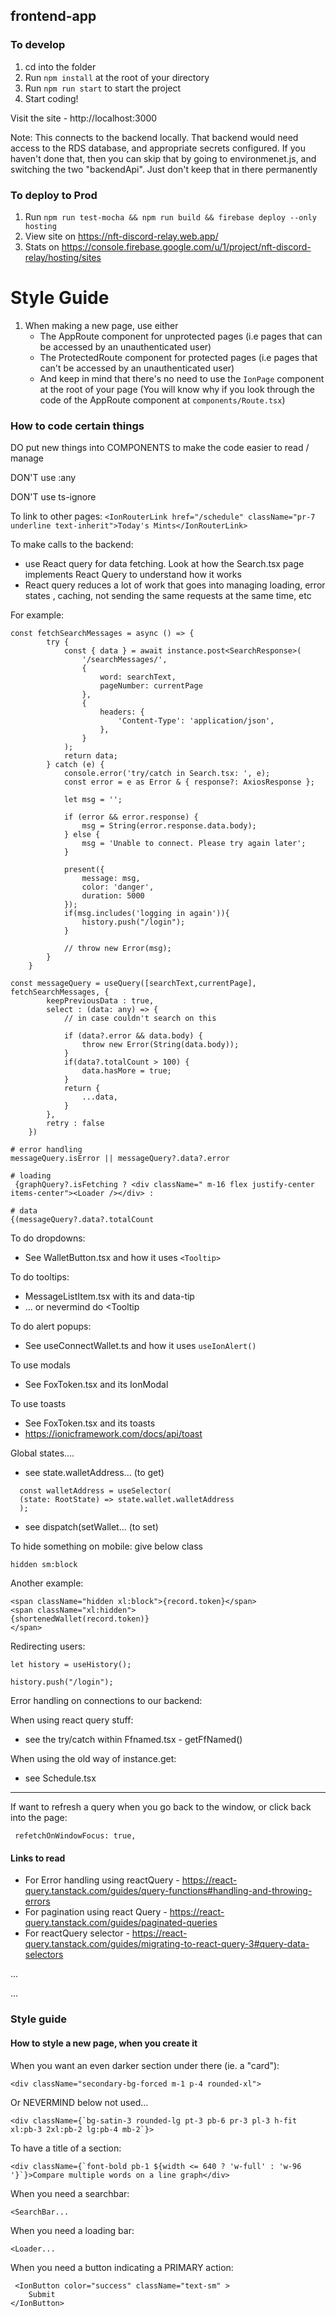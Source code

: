 
## frontend-app

### To develop
1. cd into the folder
2. Run `npm install` at the root of your directory
3. Run `npm run start` to start the project
4. Start coding!

Visit the site - http://localhost:3000

Note: This connects to the backend locally. That backend would need access to the RDS database, and appropriate secrets configured.
If you haven't done that, then you can skip that by going to environmenet.js, and switching the two "backendApi". Just don't keep that in there permanently

### To deploy to Prod
1. Run `npm run test-mocha && npm run build && firebase deploy --only hosting`
3. View site on https://nft-discord-relay.web.app/
4. Stats on https://console.firebase.google.com/u/1/project/nft-discord-relay/hosting/sites


# Style Guide

1. When making a new page, use either
   - The AppRoute component for unprotected pages (i.e pages that can be accessed by an unauthenticated user)
   - The ProtectedRoute component for protected pages (i.e pages that can't be accessed by an unauthenticated user)
   - And keep in mind that there's no need to use the `IonPage` component  at the root of your page (You will know why if you look through the code of the AppRoute component at `components/Route.tsx`)

### How to code certain things

DO put new things into COMPONENTS to make the code easier to read / manage

DON'T use :any

DON'T use ts-ignore

To link to other pages:
`<IonRouterLink href="/schedule" className="pr-7 underline text-inherit">Today's Mints</IonRouterLink>`

To make calls to the backend:
- use React query for data fetching. Look at how the Search.tsx page implements React Query to understand how it works
- React query reduces a lot of work that goes into managing loading, error states , caching, not sending the same requests at the same time, etc

For example:
```
const fetchSearchMessages = async () => {
        try {
            const { data } = await instance.post<SearchResponse>(
                '/searchMessages/',
                {
                    word: searchText,
                    pageNumber: currentPage
                },
                {
                    headers: {
                        'Content-Type': 'application/json',
                    },
                }
            );
            return data;
        } catch (e) {
            console.error('try/catch in Search.tsx: ', e);
            const error = e as Error & { response?: AxiosResponse };

            let msg = '';

            if (error && error.response) {
                msg = String(error.response.data.body);
            } else {
                msg = 'Unable to connect. Please try again later';
            }

            present({
                message: msg,
                color: 'danger',
                duration: 5000
            });
            if(msg.includes('logging in again')){
                history.push("/login");
            }

            // throw new Error(msg);
        }
    }

const messageQuery = useQuery([searchText,currentPage], fetchSearchMessages, {
        keepPreviousData : true,
        select : (data: any) => {
            // in case couldn't search on this

            if (data?.error && data.body) {
                throw new Error(String(data.body));
            }
            if(data?.totalCount > 100) {
                data.hasMore = true;
            }
            return {
                ...data,
            }
        },
        retry : false
    })

# error handling
messageQuery.isError || messageQuery?.data?.error

# loading
 {graphQuery?.isFetching ? <div className=" m-16 flex justify-center items-center"><Loader /></div> :

# data
{(messageQuery?.data?.totalCount

```

To do dropdowns:
- See WalletButton.tsx and how it uses `<Tooltip>`

To do tooltips:
- MessageListItem.tsx with its <ReactTooltip /> and data-tip
- ... or nevermind do <Tooltip

To do alert popups:
- See useConnectWallet.ts and how it uses `useIonAlert()`

To use modals
- See FoxToken.tsx and its IonModal

To use toasts
- See FoxToken.tsx and its toasts
- https://ionicframework.com/docs/api/toast

Global states....
- see state.walletAddress... (to get)
```
  const walletAddress = useSelector(
  (state: RootState) => state.wallet.walletAddress
  );
```
- see dispatch(setWallet... (to set)


To hide something on mobile: give below class
```
hidden sm:block
```
Another example:
```
<span className="hidden xl:block">{record.token}</span>
<span className="xl:hidden">
{shortenedWallet(record.token)}
</span>
```

Redirecting users:
```
let history = useHistory();

history.push("/login");
```

Error handling on connections to our backend:

When using react query stuff:
- see the try/catch within Ffnamed.tsx - getFfNamed()

When using the old way of instance.get:
- see Schedule.tsx

---

If want to refresh a query when you go back to the window, or click back into the page:
```
 refetchOnWindowFocus: true,
```


#### Links to read
- For Error handling using reactQuery -  https://react-query.tanstack.com/guides/query-functions#handling-and-throwing-errors
- For pagination using react Query -  https://react-query.tanstack.com/guides/paginated-queries
- For reactQuery selector - https://react-query.tanstack.com/guides/migrating-to-react-query-3#query-data-selectors

...

...


### Style guide

#### How to style a new page, when you create it

When you want an even darker section under there (ie. a "card"):
```
<div className="secondary-bg-forced m-1 p-4 rounded-xl">
```

Or NEVERMIND below not used...
```
<div className={`bg-satin-3 rounded-lg pt-3 pb-6 pr-3 pl-3 h-fit xl:pb-3 2xl:pb-2 lg:pb-4 mb-2`}>
```

To have a title of a section:
```
<div className={`font-bold pb-1 ${width <= 640 ? 'w-full' : 'w-96 '}`}>Compare multiple words on a line graph</div>
```

When you need a searchbar:
```
<SearchBar...
```

When you need a loading bar:
```
<Loader...
```

When you need a button indicating a PRIMARY action:
```
 <IonButton color="success" className="text-sm" >
    Submit
</IonButton>
```
